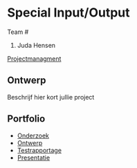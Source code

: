 # Special Input/Output
Team #
1. Juda Hensen

[Projectmanagment](https://trello.com/b/basiDeQY/in-output-v2)

## Ontwerp
Beschrijf hier kort jullie project

## Portfolio

* [Onderzoek](https://docs.google.com/document/d/1x1-7UR3gfvBJXAK0tJwHy8W63ENRNdeEM8bwFhv8dPk/edit?usp=sharing)
* [Ontwerp]()
* [Testrapportage]()
* [Presentatie]()
